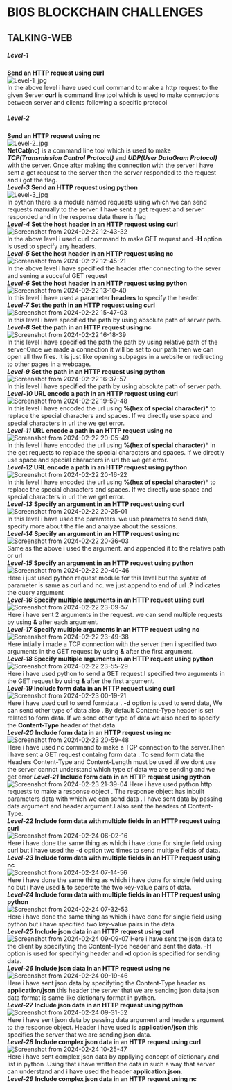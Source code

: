 # BI0S BLOCKCHAIN CHALLENGES

## TALKING-WEB

##### Level-1         
**Send an HTTP request using curl**          
![Level-1_jpg](https://github.com/komalrao1/Bi0s_Blockchain/assets/147682987/d3caddd0-c32c-4fb3-aa21-f759d231c9b4)                    
In the above level i have used  curl command to make a http request to the given Server.**curl** is command line tool which is used to make connections between server and clients following a specific protocol       
##### Level-2            
**Send an HTTP request using nc**                 
![Level-2_jpg](https://github.com/komalrao1/Bi0s_Blockchain/assets/147682987/f2fb3a41-fc58-4c71-a18d-3d23491bacc2)                  
**NetCat(nc)** is a command line tool which is used to make ***TCP(Transmission Control Protocol)*** and ***UDP(User DataGram Protocol)*** with the server. Once after making the connection with the server i have sent a get request to the server then the server responded to the request and i got the flag.                 
***Level-3*** **Send an HTTP request using python**                       
![Level-3_jpg](https://github.com/komalrao1/Bi0s_Blockchain/assets/147682987/83649ffb-2340-436e-9067-89b7dd3d9999)                                 
In python there is a module named requests using which we can send requests manually to the server. I have sent a get request and server responded and in the response data there is flag        
***Level-4*** **Set the host header in an HTTP request using curl**                    
![Screenshot from 2024-02-22 12-43-32](https://github.com/komalrao1/Bi0s_Blockchain/assets/147682987/a0544d1c-01cf-4875-b07c-99c5e7902fc3)                
In the above level i used curl command to make GET request and **-H** option is used to specify any headers.             
***Level-5*** **Set the host header in an HTTP request using nc**                 
![Screenshot from 2024-02-22 12-45-21](https://github.com/komalrao1/Bi0s_Blockchain/assets/147682987/ecb509f8-e6d7-4372-ae3c-c9d3aa311e71)               
In the above level i have specified the header after connecting to the sever and sening a succeful GET request                    
***Level-6*** **Set the host header in an HTTP request using python**                  
![Screenshot from 2024-02-22 13-10-40](https://github.com/komalrao1/Bi0s_Blockchain/assets/147682987/e6d4dc55-3135-428c-a061-9f08f4562a36)                      
In this level i have used a parameter **headers** to specify the header.                 
***Level-7*** **Set the path in an HTTP request using curl**                    
![Screenshot from 2024-02-22 15-47-03](https://github.com/komalrao1/Bi0s_Blockchain/assets/147682987/9d731ba3-a761-4aa4-b2bb-2a715204370a)                                
In this level i have specified the path by using absolute path of server path.         
***Level-8*** **Set the path in an HTTP request using nc**              
![Screenshot from 2024-02-22 16-18-39](https://github.com/komalrao1/Bi0s_Blockchain/assets/147682987/e9a0c4d6-ee3f-43a3-80ba-9f70835a30bf)                      
In this level i have specified the path the path by using relative path of the server.Once we made a connection it will be set to our path then we can open all thw files. It is just like opening subpages in a website or redirecting to other pages in a webpage.                       
***Level-9*** **Set the path in an HTTP request using python**                
![Screenshot from 2024-02-22 16-37-57](https://github.com/komalrao1/Bi0s_Blockchain/assets/147682987/ea48df7e-ee20-4b22-9ebe-fc1d2efc604c)                    
In this level i have specified the path by using absolute path of server path.                  
***Level-10*** **URL encode a path in an HTTP request using curl**                    
![Screenshot from 2024-02-22 19-59-48](https://github.com/komalrao1/Bi0s_Blockchain/assets/147682987/d3203121-7cfa-4d43-ba0b-a09af45fca92)                        
In this level i have encoded the url using **%(hex of special character)*** to replace the special characters and spaces. If we directly use space and special characters in url the we get error.                     
***Level-11*** **URL encode a path in an HTTP request using nc**                                  
![Screenshot from 2024-02-22 20-05-49](https://github.com/komalrao1/Bi0s_Blockchain/assets/147682987/6a4a1b41-1056-4176-9bab-4a1a1d554198)                              
In this level i have encoded the url using **%(hex of special character)*** in the get requests to replace the special characters and spaces. If we directly use space and special characters in url the we get error.                       
***Level-12*** **URL encode a path in an HTTP request using python**                                    
![Screenshot from 2024-02-22 20-16-22](https://github.com/komalrao1/Bi0s_Blockchain/assets/147682987/6e302922-2ada-4874-80b6-b2b25dbe3ae5)                                  
In this level i have encoded the url using **%(hex of special character)*** to replace the special characters and spaces. If we directly use space and special characters in url the we get error.                                        
***Level-13*** **Specify an argument in an HTTP request using curl**                                     
![Screenshot from 2024-02-22 20-25-01](https://github.com/komalrao1/Bi0s_Blockchain/assets/147682987/f263964c-77c5-4a80-ad89-42e2e26f7c34)                        
In this level i have used the paramters. we use parametrs to send data, specify more about the file and analyze about the sessions.        
***Level-14*** **Specify an argument in an HTTP request using nc**               
![Screenshot from 2024-02-22 20-36-03](https://github.com/komalrao1/Bi0s_Blockchain/assets/147682987/37cc5087-5ec5-47a7-b617-9c656ddfe47c)                 
Same as the above i used the argument. and appended it to the relative path or url                    
***Level-15*** **Specify an argument in an HTTP request using python**                                
![Screenshot from 2024-02-22 20-40-46](https://github.com/komalrao1/Bi0s_Blockchain/assets/147682987/1bc0b9f9-220c-4ea8-8c4c-92a583bdb622)                                                
Here i just used python request module for this level but the syntax of parameter is same as curl and nc. we just append to end of url .**?** indicates the query argument                    
***Level-16*** **Specify multiple arguments in an HTTP request using curl**                   
![Screenshot from 2024-02-22 23-09-57](https://github.com/komalrao1/Bi0s_Blockchain/assets/147682987/79768f53-f023-4cb9-b0cb-15737172052c)                  
Here i have sent 2 arguments in the request. we can send multiple requests by using **&** after each argument.                 
***Level-17*** **Specify multiple arguments in an HTTP request using nc**                          
![Screenshot from 2024-02-22 23-49-38](https://github.com/komalrao1/Bi0s_Blockchain/assets/147682987/c2e0fbf5-5d3d-4e5b-a453-13037ed6b474)                        
Here intially i made a TCP connection with the server then i specified two arguments in the GET request by using **&** after the first argument.                     
***Level-18*** **Specify multiple arguments in an HTTP request using python**                            
![Screenshot from 2024-02-22 23-55-29](https://github.com/komalrao1/Bi0s_Blockchain/assets/147682987/32b38ecc-25ea-4f9e-95e5-92090e030d0e)                  
Here i have used python to send a GET request.I specified two arguments in the GET request by using **&** after the first argument.                    
***Level-19*** **Include form data in an HTTP request using curl**                      
![Screenshot from 2024-02-23 00-19-21](https://github.com/komalrao1/Bi0s_Blockchain/assets/147682987/2a7cd296-6175-4375-8b9e-4a3c04d774d7)                  
Here i have used curl to send formdata . **-d** option is used to send data, We can send other type of data also . By default Content-Type header is set related to form data. If we send other type of data we also need to specify the **Content-Type** header of that data.                          
***Level-20*** **Include form data in an HTTP request using nc**                         
![Screenshot from 2024-02-23 20-59-48](https://github.com/komalrao1/Bi0s_Blockchain/assets/147682987/d6f6986e-2e17-465a-8cc9-5548d3038bf6)                     
Here i have used nc command to make a TCP connection to the server.Then i have sent a GET request containg form data . To send form data the Headers Content-Type and Content-Length must be used .if we dont use the server cannot understand which type of data we are sending and we get error
***Level-21*** **Include form data in an HTTP request using python**
![Screenshot from 2024-02-23 21-39-04](https://github.com/komalrao1/Bi0s_Blockchain/assets/147682987/83ffea81-7242-45d3-bd97-e042b6aba7c7)
Here i have used python http requests to make a response object . The response object has inbuilt parameters data with which we can send data . I have sent data by passing data argument and header argument.I also sent the headers of Content-Type.                            
***Level-22*** **Include form data with multiple fields in an HTTP request using curl**                             
![Screenshot from 2024-02-24 06-02-16](https://github.com/komalrao1/Bi0s_Blockchain/assets/147682987/7eda13c7-b687-4fce-8f7a-b05812496827)                            
Here i have done the same thing as which i have done for single field using curl but i have used the **-d** option two times to send multiple fields of data.                       
***Level-23*** **Include form data with multiple fields in an HTTP request using nc**           
![Screenshot from 2024-02-24 07-14-56](https://github.com/komalrao1/Bi0s_Blockchain/assets/147682987/d09f3365-0bd2-417f-b726-7a6f24458b22)                 
Here i have done the same thing as which i have done for single field using nc but i have used **&** to seperate the two key-value pairs of data.              
***Level-24*** **Include form data with multiple fields in an HTTP request using python**                  
![Screenshot from 2024-02-24 07-32-53](https://github.com/komalrao1/Bi0s_Blockchain/assets/147682987/072e2ceb-90b4-4e98-8dc5-7eae053d48da)          
Here i have done the same thing as which i have done for single field using python but i have specified two key-value pairs in the data .                    
***Level-25*** **Include json data in an HTTP request using curl**                    
![Screenshot from 2024-02-24 09-09-07](https://github.com/komalrao1/Bi0s_Blockchain/assets/147682987/e99547c4-4257-4210-8331-cbae040b61ff)
Here i have sent the json data to the client by specifyting the Content-Type header and sent the data. **-H** option is used for specifying header and **-d** option is specified for sending data.                
***Level-26*** **Include json data in an HTTP request using nc**                                
![Screenshot from 2024-02-24 09-19-46](https://github.com/komalrao1/Bi0s_Blockchain/assets/147682987/50d060b4-3f1f-4d51-b5d0-6d06a54a0544)                           
Here i have sent json data by specifyting the Content-Type header as **application/json** this header the server that we are sending json data.json data format is same like dictionary format in python.             
***Level-27*** **Include json data in an HTTP request using python**                                    
![Screenshot from 2024-02-24 09-31-52](https://github.com/komalrao1/Bi0s_Blockchain/assets/147682987/3baa9895-7841-4cb3-bdb1-cf5ff92e5894)                       
Here i have sent json data by passing data argument and headers argument to the response object. Header i have used is **application/json** this specifies the server that we are sending json data.                
***Level-28*** **Include complex json data in an HTTP request using curl**                                        
![Screenshot from 2024-02-24 10-25-47](https://github.com/komalrao1/Bi0s_Blockchain/assets/147682987/636a6dea-9d85-428c-b845-13b095787250)                                       
Here i have sent complex json data by appllying concept of dictionary and list in python .Using that i have written the data in such a way that server can understand and i have used the header **application.json**.            
***Level-29*** **Include complex json data in an HTTP request using nc**                               



















